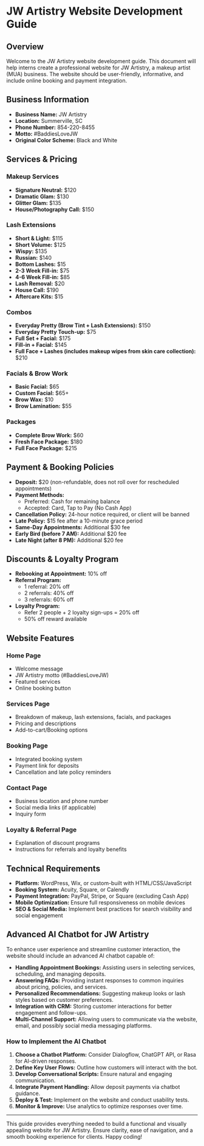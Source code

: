 # JW Artistry Website Development Guide

## Overview
Welcome to the JW Artistry website development guide. This document will help interns create a professional website for JW Artistry, a makeup artist (MUA) business. The website should be user-friendly, informative, and include online booking and payment integration.

## Business Information
- **Business Name:** JW Artistry  
- **Location:** Summerville, SC  
- **Phone Number:** 854-220-8455  
- **Motto:** #BaddiesLoveJW  
- **Original Color Scheme:** Black and White  

## Services & Pricing

### **Makeup Services**
- **Signature Neutral:** $120  
- **Dramatic Glam:** $130  
- **Glitter Glam:** $135  
- **House/Photography Call:** $150  

### **Lash Extensions**
- **Short & Light:** $115  
- **Short Volume:** $125  
- **Wispy:** $135  
- **Russian:** $140  
- **Bottom Lashes:** $15  
- **2-3 Week Fill-in:** $75  
- **4-6 Week Fill-in:** $85  
- **Lash Removal:** $20  
- **House Call:** $190  
- **Aftercare Kits:** $15  

### **Combos**
- **Everyday Pretty (Brow Tint + Lash Extensions):** $150  
- **Everyday Pretty Touch-up:** $75  
- **Full Set + Facial:** $175  
- **Fill-in + Facial:** $145  
- **Full Face + Lashes (includes makeup wipes from skin care collection):** $210  

### **Facials & Brow Work**
- **Basic Facial:** $65  
- **Custom Facial:** $65+  
- **Brow Wax:** $10  
- **Brow Lamination:** $55  

### **Packages**
- **Complete Brow Work:** $60  
- **Fresh Face Package:** $180  
- **Full Face Package:** $215  

## Payment & Booking Policies
- **Deposit:** $20 (non-refundable, does not roll over for rescheduled appointments)  
- **Payment Methods:**
  - Preferred: Cash for remaining balance  
  - Accepted: Card, Tap to Pay (No Cash App)  
- **Cancellation Policy:** 24-hour notice required, or client will be banned  
- **Late Policy:** $15 fee after a 10-minute grace period  
- **Same-Day Appointments:** Additional $30 fee  
- **Early Bird (before 7 AM):** Additional $20 fee  
- **Late Night (after 8 PM):** Additional $20 fee  

## Discounts & Loyalty Program
- **Rebooking at Appointment:** 10% off  
- **Referral Program:**
  - 1 referral: 20% off  
  - 2 referrals: 40% off  
  - 3 referrals: 60% off  
- **Loyalty Program:**
  - Refer 2 people + 2 loyalty sign-ups = 20% off  
  - 50% off reward available  

## Website Features
### **Home Page**
- Welcome message
- JW Artistry motto (#BaddiesLoveJW)
- Featured services
- Online booking button

### **Services Page**
- Breakdown of makeup, lash extensions, facials, and packages
- Pricing and descriptions
- Add-to-cart/Booking options

### **Booking Page**
- Integrated booking system
- Payment link for deposits
- Cancellation and late policy reminders

### **Contact Page**
- Business location and phone number
- Social media links (if applicable)
- Inquiry form

### **Loyalty & Referral Page**
- Explanation of discount programs
- Instructions for referrals and loyalty benefits

## Technical Requirements
- **Platform:** WordPress, Wix, or custom-built with HTML/CSS/JavaScript
- **Booking System:** Acuity, Square, or Calendly
- **Payment Integration:** PayPal, Stripe, or Square (excluding Cash App)
- **Mobile Optimization:** Ensure full responsiveness on mobile devices
- **SEO & Social Media:** Implement best practices for search visibility and social engagement

## Advanced AI Chatbot for JW Artistry
To enhance user experience and streamline customer interaction, the website should include an advanced AI chatbot capable of:
- **Handling Appointment Bookings:** Assisting users in selecting services, scheduling, and managing deposits.
- **Answering FAQs:** Providing instant responses to common inquiries about pricing, policies, and services.
- **Personalized Recommendations:** Suggesting makeup looks or lash styles based on customer preferences.
- **Integration with CRM:** Storing customer interactions for better engagement and follow-ups.
- **Multi-Channel Support:** Allowing users to communicate via the website, email, and possibly social media messaging platforms.

### **How to Implement the AI Chatbot**
1. **Choose a Chatbot Platform:** Consider Dialogflow, ChatGPT API, or Rasa for AI-driven responses.
2. **Define Key User Flows:** Outline how customers will interact with the bot.
3. **Develop Conversational Scripts:** Ensure natural and engaging communication.
4. **Integrate Payment Handling:** Allow deposit payments via chatbot guidance.
5. **Deploy & Test:** Implement on the website and conduct usability tests.
6. **Monitor & Improve:** Use analytics to optimize responses over time.

---
This guide provides everything needed to build a functional and visually appealing website for JW Artistry. Ensure clarity, ease of navigation, and a smooth booking experience for clients. Happy coding!

